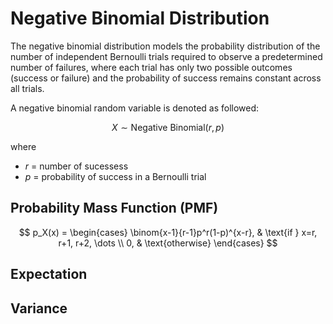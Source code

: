 # Negative Binomial Distribution

The negative binomial distribution models the probability distribution of the number of independent Bernoulli trials required to observe a predetermined number of failures, where each trial has only two possible outcomes (success or failure) and the probability of success remains constant across all trials.

A negative binomial random variable is denoted as followed:

$$ X \sim \text{Negative Binomial}(r, p) $$

where
- $r$ = number of sucessess
- $p$ = probability of success in a Bernoulli trial

## Probability Mass Function (PMF)

$$
p_X(x) =
\begin{cases}
\binom{x-1}{r-1}p^r(1-p)^{x-r}, & \text{if } x=r, r+1, r+2, \dots \\
0, & \text{otherwise}
\end{cases}
$$

## Expectation



## Variance